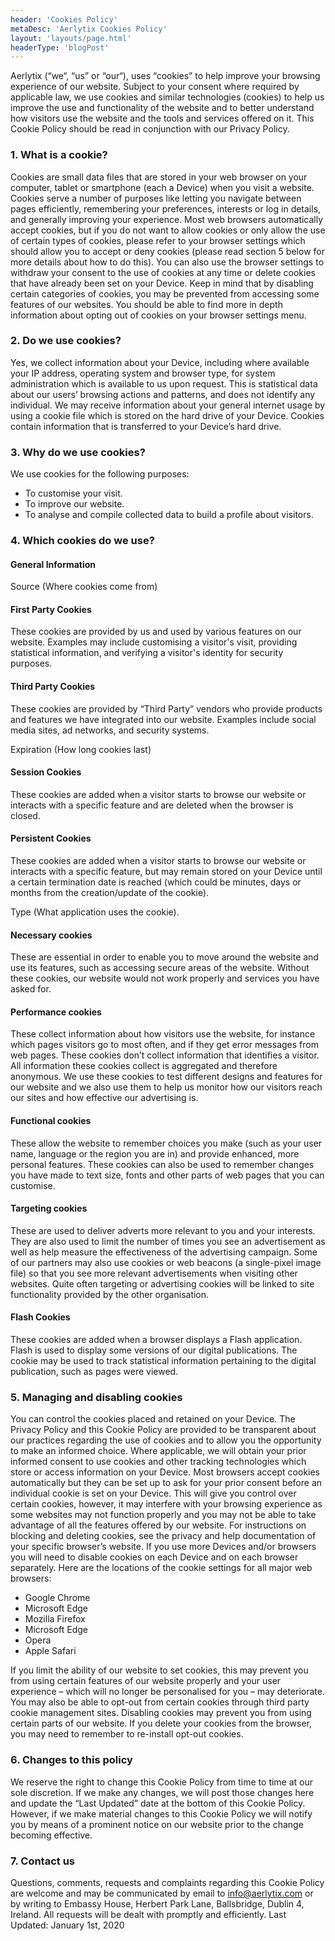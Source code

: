 ```yaml
---
header: 'Cookies Policy'
metaDesc: 'Aerlytix Cookies Policy'
layout: 'layouts/page.html'
headerType: 'blogPost'
---
```


Aerlytix (“we“, “us” or “our“), uses “cookies” to help improve your browsing experience of our website. Subject to your consent where required by applicable law, we use cookies and similar technologies (cookies) to help us improve the use and functionality of the website and to better understand how visitors use the website and the tools and services offered on it. This Cookie Policy should be read in conjunction with our Privacy Policy.

### 1. What is a cookie?

Cookies are small data files that are stored in your web browser on your computer, tablet or smartphone (each a Device) when you visit a website. Cookies serve a number of purposes like letting you navigate between pages efficiently, remembering your preferences, interests or log in details, and generally improving your experience. Most web browsers automatically accept cookies, but if you do not want to allow cookies or only allow the use of certain types of cookies, please refer to your browser settings which should allow you to accept or deny cookies (please read section 5 below for more details about how to do this). You can also use the browser settings to withdraw your consent to the use of cookies at any time or delete cookies that have already been set on your Device. Keep in mind that by disabling certain categories of cookies, you may be prevented from accessing some features of our websites. You should be able to find more in depth information about opting out of cookies on your browser settings menu.

### 2. Do we use cookies?

Yes, we collect information about your Device, including where available your IP address, operating system and browser type, for system administration which is available to us upon request. This is statistical data about our users’ browsing actions and patterns, and does not identify any individual. We may receive information about your general internet usage by using a cookie file which is stored on the hard drive of your Device. Cookies contain information that is transferred to your Device’s hard drive.

### 3. Why do we use cookies?

We use cookies for the following purposes:

- To customise your visit.
- To improve our website.
- To analyse and compile collected data to build a profile about visitors.

### 4. Which cookies do we use?

#### General Information

Source (Where cookies come from)

#### First Party Cookies

These cookies are provided by us and used by various features on our website. Examples may include customising a visitor's visit, providing statistical information, and verifying a visitor's identity for security purposes.

#### Third Party Cookies

These cookies are provided by “Third Party” vendors who provide products and features we have integrated into our website. Examples include social media sites, ad networks, and security systems.

Expiration (How long cookies last)

#### Session Cookies

These cookies are added when a visitor starts to browse our website or interacts with a specific feature and are deleted when the browser is closed.

#### Persistent Cookies

These cookies are added when a visitor starts to browse our website or interacts with a specific feature, but may remain stored on your Device until a certain termination date is reached (which could be minutes, days or months from the creation/update of the cookie).

Type (What application uses the cookie).

#### Necessary cookies

These are essential in order to enable you to move around the website and use its features, such as accessing secure areas of the website. Without these cookies, our website would not work properly and services you have asked for.

#### Performance cookies

These collect information about how visitors use the website, for instance which pages visitors go to most often, and if they get error messages from web pages. These cookies don’t collect information that identifies a visitor. All information these cookies collect is aggregated and therefore anonymous. We use these cookies to test different designs and features for our website and we also use them to help us monitor how our visitors reach our sites and how effective our advertising is.

#### Functional cookies

These allow the website to remember choices you make (such as your user name, language or the region you are in) and provide enhanced, more personal features. These cookies can also be used to remember changes you have made to text size, fonts and other parts of web pages that you can customise.

#### Targeting cookies

These are used to deliver adverts more relevant to you and your interests. They are also used to limit the number of times you see an advertisement as well as help measure the effectiveness of the advertising campaign. Some of our partners may also use cookies or web beacons (a single-pixel image file) so that you see more relevant advertisements when visiting other websites. Quite often targeting or advertising cookies will be linked to site functionality provided by the other organisation.

#### Flash Cookies

These cookies are added when a browser displays a Flash application. Flash is used to display some versions of our digital publications. The cookie may be used to track statistical information pertaining to the digital publication, such as pages were viewed.

### 5. Managing and disabling cookies

You can control the cookies placed and retained on your Device. The Privacy Policy and this Cookie Policy are provided to be transparent about our practices regarding the use of cookies and to allow you the opportunity to make an informed choice. Where applicable, we will obtain your prior informed consent to use cookies and other tracking technologies which store or access information on your Device. Most browsers accept cookies automatically but they can be set up to ask for your prior consent before an individual cookie is set on your Device. This will give you control over certain cookies, however, it may interfere with your browsing experience as some websites may not function properly and you may not be able to take advantage of all the features offered by our website. For instructions on blocking and deleting cookies, see the privacy and help documentation of your specific browser’s website. If you use more Devices and/or browsers you will need to disable cookies on each Device and on each browser separately. Here are the locations of the cookie settings for all major web browsers:

- Google Chrome
- Microsoft Edge
- Mozilla Firefox
- Microsoft Edge
- Opera
- Apple Safari

If you limit the ability of our website to set cookies, this may prevent you from using certain features of our website properly and your user experience – which will no longer be personalised for you – may deteriorate. You may also be able to opt-out from certain cookies through third party cookie management sites. Disabling cookies may prevent you from using certain parts of our website. If you delete your cookies from the browser, you may need to remember to re-install opt-out cookies.

### 6. Changes to this policy

We reserve the right to change this Cookie Policy from time to time at our sole discretion. If we make any changes, we will post those changes here and update the “Last Updated” date at the bottom of this Cookie Policy. However, if we make material changes to this Cookie Policy we will notify you by means of a prominent notice on our website prior to the change becoming effective.

### 7. Contact us

Questions, comments, requests and complaints regarding this Cookie Policy are welcome and may be communicated by email to [info@aerlytix.com](mailto:info@aerlytix.com) or by writing to Embassy House, Herbert Park Lane, Ballsbridge, Dublin 4, Ireland. All requests will be dealt with promptly and efficiently.
Last Updated: January 1st, 2020

